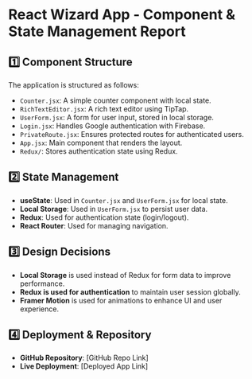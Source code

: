 # React Wizard App - Component & State Management Report

## 1️⃣ Component Structure
The application is structured as follows:
- `Counter.jsx`: A simple counter component with local state.
- `RichTextEditor.jsx`: A rich text editor using TipTap.
- `UserForm.jsx`: A form for user input, stored in local storage.
- `Login.jsx`: Handles Google authentication with Firebase.
- `PrivateRoute.jsx`: Ensures protected routes for authenticated users.
- `App.jsx`: Main component that renders the layout.
- `Redux/`: Stores authentication state using Redux.

## 2️⃣ State Management
- **useState**: Used in `Counter.jsx` and `UserForm.jsx` for local state.
- **Local Storage**: Used in `UserForm.jsx` to persist user data.
- **Redux**: Used for authentication state (login/logout).
- **React Router**: Used for managing navigation.

## 3️⃣ Design Decisions
- **Local Storage** is used instead of Redux for form data to improve performance.
- **Redux is used for authentication** to maintain user session globally.
- **Framer Motion** is used for animations to enhance UI and user experience.

## 4️⃣ Deployment & Repository
- **GitHub Repository**: [GitHub Repo Link]
- **Live Deployment**: [Deployed App Link]
